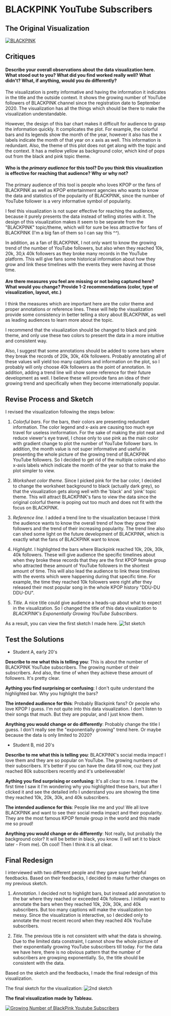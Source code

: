 # BLACKPINK YouTube Subscribers

## The Original Visualization
<div class='tableauPlaceholder' id='viz1663431212960' style='position: relative'><noscript><a href='#'><img alt='BLACKPINK ' src='https:&#47;&#47;public.tableau.com&#47;static&#47;images&#47;PG&#47;PGRQMMWQC&#47;1_rss.png' style='border: none' /></a></noscript><object class='tableauViz'  style='display:none;'><param name='host_url' value='https%3A%2F%2Fpublic.tableau.com%2F' /> <param name='embed_code_version' value='3' /> <param name='path' value='shared&#47;PGRQMMWQC' /> <param name='toolbar' value='yes' /><param name='static_image' value='https:&#47;&#47;public.tableau.com&#47;static&#47;images&#47;PG&#47;PGRQMMWQC&#47;1.png' /> <param name='animate_transition' value='yes' /><param name='display_static_image' value='yes' /><param name='display_spinner' value='yes' /><param name='display_overlay' value='yes' /><param name='display_count' value='yes' /><param name='language' value='en-US' /></object></div>                
<script type='text/javascript'>                    
  var divElement = document.getElementById('viz1663431212960');                    
  var vizElement = divElement.getElementsByTagName('object')[0];                    
  vizElement.style.width='100%';vizElement.style.height=(divElement.offsetWidth*0.75)+'px';                    
  var scriptElement = document.createElement('script');                    
  scriptElement.src = 'https://public.tableau.com/javascripts/api/viz_v1.js';                    
  vizElement.parentNode.insertBefore(scriptElement, vizElement);                
</script>

## Critiques
#### Describe your overall observations about the data visualization here. What stood out to you? What did you find worked really well? What didn't? What, if anything, would you do differently?  

The visualization is pretty informative and having the information it indicates in the title and the outside context. It shows the growing number of YouTube followers of BLACKPINK channel since the registration date to September 2020. The visualization has all the things which should be there to make the visualization understandable. 

However, the design of this bar chart  makes it difficult for audience to grasp the information quickly. It complicates the plot. For example, the colorful bars and its legends show the month of the year, however it also has the x labels indicate the month of that year on x axis as well. This information is redundant. Also, the theme of this plot does not get along with the topic and the context. It has a mellow yellow as background color, which kind of pops out from the black and pink topic theme.  

#### Who is the *primary audience* for this tool? Do you think this visualization is effective for reaching that audience? Why or why not?

The primary audience of this tool is people who loves KPOP or the fans of BLACKPINK as well as KPOP entertainment agencies who wants to know the data and statistics of the popularity of BLACKPINK, since the number of YouTube follower is a very informative symbol of popularity. 

I feel this visualization is not super effective for reaching the audience, because it purely presents the data instead of telling stories with it. The design of this visualization makes it seem to be separate from the "BLACKPINK" topic/theme, which will for sure be less attractive for fans of BLACKPINK (I'm a big fan of them so I can say this ^^). 

In addition, as a fan of BLACKPINK, I not only want to know the growing trend of the number of YouTube followers, but also when they reached 10k, 20k, 30,k 40k followers as they broke many records in the YouTube platform. This will give fans some historical information about how they grow and link these timelines with the events they were having at those time.

#### Are there measures you feel are missing or not being captured here? What would you change? Provide 1-2 recommendations (color, type of visualization, layout, etc.)

I think the measures which are important here are the color theme and proper annotations or reference lines. These will help the visualization provide some consistency in better telling a story about BLACKPINK, as well as leading audiences to learn more about the topic. 

I recommend that the visualization should be changed to black and pink theme, and only use these two colors to present the data in a more intuitive and consistent way. 

Also, I suggest that some annotations should be added to some bars where they break the records of 20k, 30k, 40k followers. Probably annotating all of these values will yield too many captions and information on the plot, so I probably will only choose 40k followers as the point of annotation. In addition, adding a trend line will show some reference for their future development as well. I believe these will provide fans an idea of their growing trend and specifically when they become internationally popular. 

## Revise Process and Sketch
I revised the visualization following the steps below:

1. *Colorful bars*. For the bars, their colors are presenting redundant information. The color legend and x-axis are causing too much eye travel for useless innformation. For the sake of making the plot neat and reduce viewer's eye travel, I chose only to use pink as the main color with gradient change to plot the number of YouTube follower bars. In addition, the month value is not super informative and useful in presenting the whole picture of the growing trend of BLACKPINK YouTube followers. So I decided to get rid of the multiple colors and also x-axis labels which indicate the month of the year so that to make the plot simpler to view. 

2. *Worksheet color theme*. Since I picked pink for the bar color, I decided to change the worksheet background to black (actually dark grey), so that the visualization gets along well with the 'black' and 'pink' topic theme. This will attract BLACKPINK's fans to view the data since the original colorful theme is poping out too much and does not fit with the focus on BLACKPINK.

3. *Reference line*. I added a trend line to the visualization because I think the audience wants to know the overall trend of how they grow their followers and the trend of their increasing popularity. The trend line also can shed some light on the future development of BLACKPINK, which is exactly what the fans of BLACKPINK want to know.  

4. *Highlight*. I highlighted the bars where Blackpink reached 10k, 20k, 30k, 40k followers. These will give audience the specific timelines about when they broke these records that they are the first KPOP female group who attracted these amount of YouTube followers in the shortest amount of time. This will also lead the audience to link these timelines with the events which were happening during that specific time. For example, the time they reached 10k followers were right after they released their most popular song in the whole KPOP history "DDU-DU DDU-DU".   
 
5. *Title*. A nice title could give audience a heads-up about what to expect in the visualization. So I changed the title of this data visualization to *BLACKPINK's Exponentially Growing YouTube Subscribers*.

As a result, you can view the first sketch I made here. ![1st sketch](bp_sketch1.jpeg)

## Test the Solutions

- Student A, early 20's

**Describe to me what this is telling you**: This is about the number of BLACKPINK YouTube subscribers. The growing number of their subscribers. And also, the time of when they achieve these amount of followers. It's pretty clear.

**Aything you find surprising or confusing**: I don't quite understand the highlighted bar. Why you highlight the bars? 

**The intended audience for this**: Probably Blackpink fans? Or people who love KPOP I guess. I'm not quite into this data visualization. I don't listen to their songs that much. But they are popular, and I just know them. 

**Anything you would change or do differently**: Probably change the title I guess. I don't really see the "exponentially growing" trend here. Or maybe because the data is only limited to 2020?

- Student B, mid 20's

**Describe to me what this is telling you**: BLACKPINK's social media impact! I love them and they are so popular on YouTube. The growing numbers of their subscribers. It's better if you can have the data till now, cuz they just reached 80k subscribers recently and it's unbelieveable!

**Aything you find surprising or confusing**: It's all clear to me. I mean the first time I saw it I'm wondering why you highlighted these bars, but after I clicked it and see the detailed info I understand you are showing the time they reached 10k, 20k, 30k, and 40k subscribers.

**The intended audience for this**: People like me and you! We all love BLACKPINK and want to see their social media impact and their popularity. They are the most famous KPOP female group in the world and this made me so proud!

**Anything you would change or do differently**: Not really, but probably the background color? It will be better in black, you know. (I will set it to black later - From me). Oh cool! Then I think it is all clear. 

## Final Redesign

I interviewed with two different people and they gave super helpful feedbacks. Based on their feedbacks, I decided to make further changes on my previous sketch. 

1. *Annotation*. I decided not to highlight bars, but instead add annotation to the bar where they reached or exceeded 40k followers. I initially want to annotate the bars when they reached 10k, 20k, 30k, and 40k subscribers. But too many captions will make the visualization too messy. Since the visualization is interactive, so I decided only to annotate the most recent record when they reached 40k YouTube subscribers. 

3. *Title*. The previous title is not consistent with what the data is showing. Due to the limited data constraint, I cannot show the whole picture of their exponentially growing YouTube subscribers till today. For the data we have here, there is no obvious pattern that the number of subscribers are growping exponentially. So, the title should be consistent with the data. 

Based on the sketch and the feedbacks, I made the final redesign of this visualization.

The final sketch for the visualization: ![2nd sketch](bp-sketch2.jpeg)

**The final visualization made by Tableau.**

<div class='tableauPlaceholder' id='viz1663436302939' style='position: relative'><noscript><a href='#'><img alt='Growing Number of BlackPink Youtube Subscribers ' src='https:&#47;&#47;public.tableau.com&#47;static&#47;images&#47;Bl&#47;Blackpinkyoutubefollowertrend&#47;subscribers&#47;1_rss.png' style='border: none' /></a></noscript><object class='tableauViz'  style='display:none;'><param name='host_url' value='https%3A%2F%2Fpublic.tableau.com%2F' /> <param name='embed_code_version' value='3' /> <param name='site_root' value='' /><param name='name' value='Blackpinkyoutubefollowertrend&#47;subscribers' /><param name='tabs' value='no' /><param name='toolbar' value='yes' /><param name='static_image' value='https:&#47;&#47;public.tableau.com&#47;static&#47;images&#47;Bl&#47;Blackpinkyoutubefollowertrend&#47;subscribers&#47;1.png' /> <param name='animate_transition' value='yes' /><param name='display_static_image' value='yes' /><param name='display_spinner' value='yes' /><param name='display_overlay' value='yes' /><param name='display_count' value='yes' /><param name='language' value='en-US' /></object></div>                
<script type='text/javascript'>                    
  var divElement = document.getElementById('viz1663436302939');                    
  var vizElement = divElement.getElementsByTagName('object')[0];                    
  vizElement.style.width='100%';vizElement.style.height=(divElement.offsetWidth*0.75)+'px';                    
  var scriptElement = document.createElement('script');                    
  scriptElement.src = 'https://public.tableau.com/javascripts/api/viz_v1.js';                    
  vizElement.parentNode.insertBefore(scriptElement, vizElement);                
</script>
